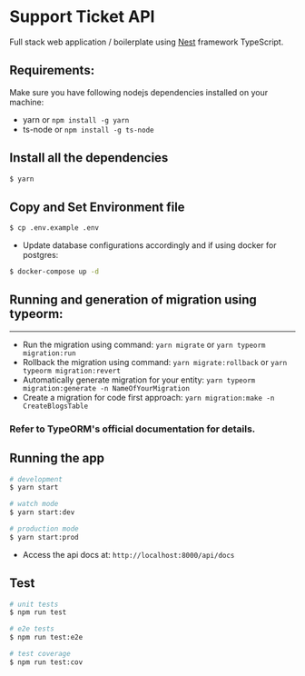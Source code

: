 # Support Ticket API
Full stack web application / boilerplate using
[Nest](https://github.com/nestjs/nest) framework TypeScript.

## Requirements:
Make sure you have following nodejs dependencies installed on your machine:
- yarn or `npm install -g yarn`
- ts-node or `npm install -g ts-node`

## Install all the dependencies

```bash
$ yarn
```

## Copy and Set Environment file

```bash
$ cp .env.example .env
```

- Update database configurations accordingly and if using docker for postgres:

```bash
$ docker-compose up -d
```

## Running and generation of migration using typeorm:
****
- Run the migration using command: `yarn migrate` or `yarn typeorm migration:run`
- Rollback the migration using command: `yarn migrate:rollback` or `yarn typeorm migration:revert`
- Automatically generate migration for your entity: `yarn typeorm migration:generate -n NameOfYourMigration`
- Create a migration for code first approach: `yarn migration:make -n CreateBlogsTable`

### Refer to TypeORM's official documentation for details.

## Running the app

```bash
# development
$ yarn start

# watch mode
$ yarn start:dev

# production mode
$ yarn start:prod
```
- Access the api docs at: `http://localhost:8000/api/docs`

## Test

```bash
# unit tests
$ npm run test

# e2e tests
$ npm run test:e2e

# test coverage
$ npm run test:cov
```

